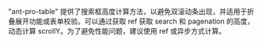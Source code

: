 "ant-pro-table" 提供了搜索框高度计算方法，以避免双滚动条出现，并适用于折叠展开功能或表单校验。可以通过获取 ref 获取 search 和 pagenation 的高度，动态计算 scrollY。为了避免性能问题，建议使用 ref 或异步方式计算。
